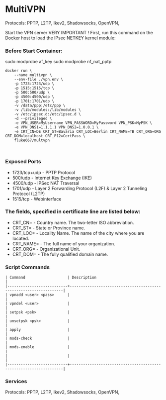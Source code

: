 # MultiVPN
Protocols: PPTP, L2TP, Ikev2, Shadowsocks, OpenVPN, 



Start the VPN server
VERY IMPORTANT ! First, run this command on the Docker host to load the IPsec NETKEY kernel module:

### Before Start Container:
sudo modprobe af_key
sudo modprobe nf_nat_pptp


```
docker run \
    --name multivpn \
    --env-file ./vpn.env \
    -p 1723:1723/udp \
    -p 1515:1515/tcp \ 
    -p 500:500/udp \
    -p 4500:4500/udp \ 
    -p 1701:1701/udp \
    -v /data/ppp:/etc/ppp \
    -v /lib/modules:/lib/modules \
    -v /etc/ipsec.d:/etc/ipsec.d \
    -d --privileged \
    -e VPN_USER=MyUsername VPN_PASSWORD=MyPassword VPN_PSK=MyPSK \
    -e VPN_DNS1=1.1.1.1 VPN_DNS2=1.0.0.1 \
    -e CRT_CN=DE CRT_ST=Bavaria CRT_LOC=Berlin CRT_NAME=TB CRT_ORG=ORG CRT_DOM=localhost CRT_P12=CertPass \
    fluke667/multvpn
    
    
```


### Exposed Ports
- 1723/tcp+udp - PPTP Protocol  
- 500/udp  - Internet Key Exchange (IKE)   
- 4500/udp - IPSec NAT Traversal   
- 1701/udp - Layer 2 Forwarding Protocol (L2F) & Layer 2 Tunneling Protocol (L2TP)    
- 1515/tcp - Webinterface


### The fields, specified in certificate line are listed below:
- CRT_CN= - Country name. The two-letter ISO abbreviation.
- CRT_ST= - State or Province name.
- CRT_LOC= - Locality Name. The name of the city where you are located.
- CRT_NAME= - The full name of your organization.
- CRT_ORG= - Organizational Unit.
- CRT_DOM= - The fully qualified domain name.

### Script Commands
```
| Command                   | Description                                                       |
|---------------------------+-------------------------------------------------------------------|
| vpnadd <user> <pass>      |                                                                   |      
| vpndel <user>             |                                                                   | 
| setpsk <psk>              |                                                                   | 
| unsetpsk <psk>            |                                                                   | 
| apply                     |                                                                   | 
| mods-check                |                                                                   | 
| mods-enable               |                                                                   |
|                           |                                                                   | 
|---------------------------+-------------------------------------------------------------------|
```

### Services

Protocols: PPTP, L2TP, Ikev2, Shadowsocks, OpenVPN,
